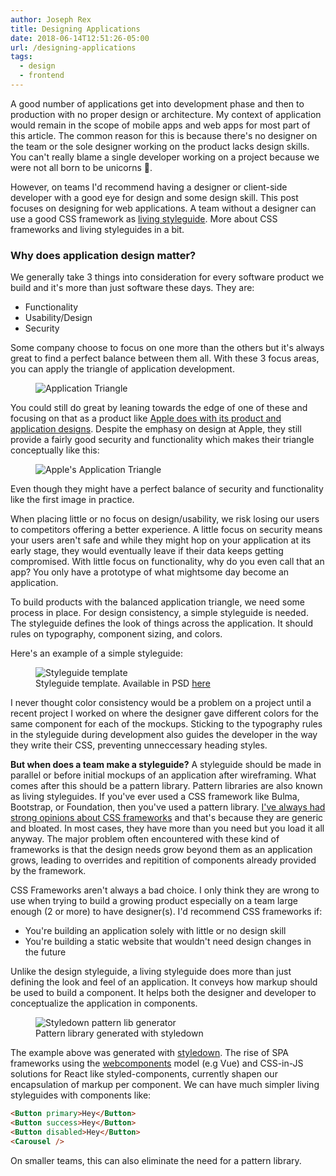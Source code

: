 ```yaml
---
author: Joseph Rex
title: Designing Applications
date: 2018-06-14T12:51:26-05:00
url: /designing-applications
tags:
  - design
  - frontend
---
```

A good number of applications get into development phase and then to production
with no proper design or architecture. My context of application would remain
in the scope of mobile apps and web apps for most part of this article. The
common reason for this is because there's no designer on the team or the sole
designer working on the product lacks design skills. You can't really blame
a single developer working on a project because we were not all born to be
unicorns 🦄.
<!--more-->

However, on teams I'd recommend having a designer or client-side developer with
a good eye for design and some design skill. This post focuses on designing for web
applications. A team without a designer can use a good CSS framework as
[living styleguide][1]. More about CSS frameworks and
living styleguides in a bit.

### Why does application design matter?
We generally take 3 things into consideration for every software product we build
and it's more than just software these days. They are:

- Functionality
- Usability/Design
- Security

Some company choose to focus on one more than the others but it's always great to
find a perfect balance between them all. With these 3 focus areas, you can apply
the triangle of application development.

<figure>
<img src="https://res.cloudinary.com/strich/image/upload/v1528653990/app-triangle_ijyc4r.jpg" alt="Application Triangle">
</figure>

You could still do great by leaning towards the edge of one of these and focusing
on that as a product like [Apple does with its product and application designs][2].
Despite the emphasy on design at Apple, they still provide a fairly good security
and functionality which makes their triangle conceptually like this:

<figure>
<img src="https://res.cloudinary.com/strich/image/upload/v1528653989/app-triangle-apple_qq0qwc.jpg" alt="Apple's Application Triangle">
</figure>

Even though they might have a perfect balance of security and functionality like the first
image in practice.

When placing little or no focus on design/usability, we risk losing our users to
competitors offering a better experience. A little focus on security means your users
aren't safe and while they might hop on your application at its early stage, they would
eventually leave if their data keeps getting compromised. With little focus on functionality,
why do you even call that an app? You only have a prototype of what mightsome day become an
application.

To build products with the balanced application triangle, we need some process in place.
For design consistency, a simple styleguide is needed. The styleguide defines the look of
things across the application. It should rules on typography, component sizing, and colors.

Here's an example of a simple styleguide:

<figure class="figure--fullwidth">
<img src="https://res.cloudinary.com/strich/image/upload/v1528912935/Styleguide_template_tk2ssp.jpg" class="image" alt="Styleguide template">
<figcaption>Styleguide template. Available in PSD <a href="https://www.dropbox.com/s/nt47frcvxxz74zw/Styleguide%20template.psd?dl=0">here</a></figcaption>
</figure>

I never thought color consistency would be a problem on a project until a recent project
I worked on where the designer gave different colors for the same component for each of
the mockups. Sticking to the typography rules in the styleguide during development also
guides the developer in the way they write their CSS, preventing unneccessary heading
styles.

**But when does a team make a styleguide?** A styleguide should be made in parallel or
before initial mockups of an application after wireframing. What comes after this should be
a pattern library. Pattern libraries are also known as living styleguides. If you've ever
used a CSS framework like Bulma, Bootstrap, or Foundation, then you've used a pattern
library. [I've always had strong opinions about CSS frameworks][3] and that's because they
are generic and bloated. In most cases, they have more than you need but you load it all
anyway. The major problem often encountered with these kind of frameworks is that the
design needs grow beyond them as an application grows, leading to overrides and repitition
of components already provided by the framework.

CSS Frameworks aren't always a bad choice. I only think they are wrong to use when trying
to build a growing product especially on a team large enough (2 or more) to have
designer(s). I'd recommend CSS frameworks if:

- You're building an application solely with little or no design skill
- You're building a static website that wouldn't need design changes in the future

Unlike the design styleguide, a living styleguide does more than just defining the look and
feel of an application. It conveys how markup should be used to build a component. It helps
both the designer and developer to conceptualize the application in components.

<figure class="figure--fullwidth">
<img src="https://res.cloudinary.com/strich/image/upload/v1528998015/styledown-shot_wzwu0p.png" alt="Styledown pattern lib generator" class="image">
<figcaption>Pattern library generated with styledown</figcaption>
</figure>

The example above was generated with [styledown][4]. The rise of SPA frameworks using the
[webcomponents][5] model (e.g Vue) and CSS-in-JS solutions for React like
styled-components, currently shapen our encapsulation of markup per component. We can have
much simpler living styleguides with components like:

```html
<Button primary>Hey</Button>
<Button success>Hey</Button>
<Button disabled>Hey</Button>
<Carousel />
```

On smaller teams, this can also eliminate the need for a pattern library.

[1]: https://teamgaslight.com/blog/what-is-a-living-style-guide
[2]: http://qr.ae/TUptpB
[3]: https://www.josephrex.me/what-happens-when-using-css-frameworks/
[4]: https://github.com/styledown/styledown
[5]: https://www.webcomponents.org/
